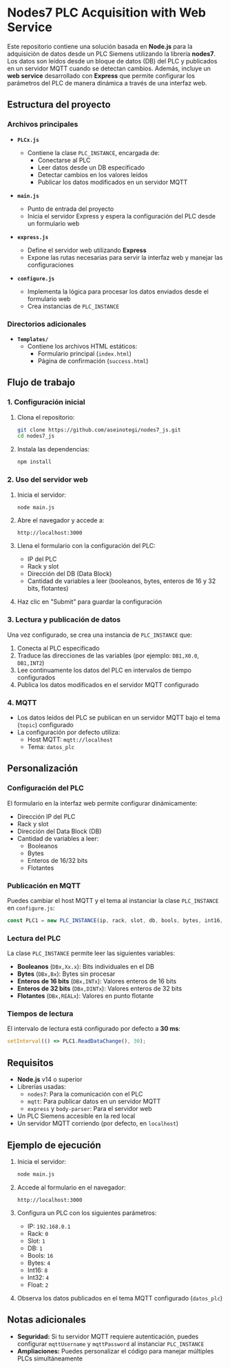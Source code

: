 # Nodes7 PLC Acquisition with Web Service

Este repositorio contiene una solución basada en **Node.js** para la adquisición de datos desde un PLC Siemens utilizando la librería **nodes7**. Los datos son leídos desde un bloque de datos (DB) del PLC y publicados en un servidor MQTT cuando se detectan cambios. Además, incluye un **web service** desarrollado con **Express** que permite configurar los parámetros del PLC de manera dinámica a través de una interfaz web.

## Estructura del proyecto

### Archivos principales

- **`PLCx.js`**
  - Contiene la clase `PLC_INSTANCE`, encargada de:
    - Conectarse al PLC
    - Leer datos desde un DB especificado
    - Detectar cambios en los valores leídos
    - Publicar los datos modificados en un servidor MQTT

- **`main.js`**
  - Punto de entrada del proyecto
  - Inicia el servidor Express y espera la configuración del PLC desde un formulario web

- **`express.js`**
  - Define el servidor web utilizando **Express**
  - Expone las rutas necesarias para servir la interfaz web y manejar las configuraciones

- **`configure.js`**
  - Implementa la lógica para procesar los datos enviados desde el formulario web
  - Crea instancias de `PLC_INSTANCE`

### Directorios adicionales

- **`Templates/`**
  - Contiene los archivos HTML estáticos:
    - Formulario principal (`index.html`)
    - Página de confirmación (`success.html`)

## Flujo de trabajo

### 1. Configuración inicial

1. Clona el repositorio:
   ```bash
   git clone https://github.com/aseinotegi/nodes7_js.git
   cd nodes7_js
   ```

2. Instala las dependencias:
   ```bash
   npm install
   ```

### 2. Uso del servidor web

1. Inicia el servidor:
   ```bash
   node main.js
   ```

2. Abre el navegador y accede a:
   ```
   http://localhost:3000
   ```

3. Llena el formulario con la configuración del PLC:
   - IP del PLC
   - Rack y slot
   - Dirección del DB (Data Block)
   - Cantidad de variables a leer (booleanos, bytes, enteros de 16 y 32 bits, flotantes)

4. Haz clic en "Submit" para guardar la configuración

### 3. Lectura y publicación de datos

Una vez configurado, se crea una instancia de `PLC_INSTANCE` que:
1. Conecta al PLC especificado
2. Traduce las direcciones de las variables (por ejemplo: `DB1,X0.0`, `DB1,INT2`)
3. Lee continuamente los datos del PLC en intervalos de tiempo configurados
4. Publica los datos modificados en el servidor MQTT configurado

### 4. MQTT

- Los datos leídos del PLC se publican en un servidor MQTT bajo el tema (`topic`) configurado
- La configuración por defecto utiliza:
  - Host MQTT: `mqtt://localhost`
  - Tema: `datos_plc`

## Personalización

### Configuración del PLC

El formulario en la interfaz web permite configurar dinámicamente:
- Dirección IP del PLC
- Rack y slot
- Dirección del Data Block (DB)
- Cantidad de variables a leer:
  - Booleanos
  - Bytes
  - Enteros de 16/32 bits
  - Flotantes

### Publicación en MQTT

Puedes cambiar el host MQTT y el tema al instanciar la clase `PLC_INSTANCE` en `configure.js`:

```javascript
const PLC1 = new PLC_INSTANCE(ip, rack, slot, db, bools, bytes, int16, int32, float, 'mqtt://localhost', 'datos_plc');
```

### Lectura del PLC

La clase `PLC_INSTANCE` permite leer las siguientes variables:
- **Booleanos** (`DBx,Xx.x`): Bits individuales en el DB
- **Bytes** (`DBx,Bx`): Bytes sin procesar
- **Enteros de 16 bits** (`DBx,INTx`): Valores enteros de 16 bits
- **Enteros de 32 bits** (`DBx,DINTx`): Valores enteros de 32 bits
- **Flotantes** (`DBx,REALx`): Valores en punto flotante

### Tiempos de lectura

El intervalo de lectura está configurado por defecto a **30 ms**:

```javascript
setInterval(() => PLC1.ReadDataChange(), 30);
```

## Requisitos

- **Node.js** v14 o superior
- Librerías usadas:
  - `nodes7`: Para la comunicación con el PLC
  - `mqtt`: Para publicar datos en un servidor MQTT
  - `express` y `body-parser`: Para el servidor web
- Un PLC Siemens accesible en la red local
- Un servidor MQTT corriendo (por defecto, en `localhost`)

## Ejemplo de ejecución

1. Inicia el servidor:
   ```bash
   node main.js
   ```

2. Accede al formulario en el navegador:
   ```
   http://localhost:3000
   ```

3. Configura un PLC con los siguientes parámetros:
   - IP: `192.168.0.1`
   - Rack: `0`
   - Slot: `1`
   - DB: `1`
   - Bools: `16`
   - Bytes: `4`
   - Int16: `8`
   - Int32: `4`
   - Float: `2`

4. Observa los datos publicados en el tema MQTT configurado (`datos_plc`)

## Notas adicionales

- **Seguridad:** Si tu servidor MQTT requiere autenticación, puedes configurar `mqttUsername` y `mqttPassword` al instanciar `PLC_INSTANCE`
- **Ampliaciones:** Puedes personalizar el código para manejar múltiples PLCs simultáneamente
